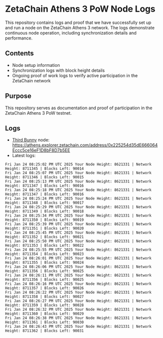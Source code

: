 # ZetaChain Athens 3 PoW Node Logs
This repository contains logs and proof that we have successfully set up and run a node on the ZetaChain Athens 3 network. The logs demonstrate continuous node operation, including synchronization details and performance.

## Contents
- Node setup information
- Synchronization logs with block height details
- Ongoing proof of work logs to verify active participation in the ZetaChain network

## Purpose
This repository serves as documentation and proof of participation in the ZetaChain Athens 3 PoW testnet.

## Logs

- [Third Bunny](https://thirdbunny.xyz/) node: https://athens.explorer.zetachain.com/address/0x225254d35dE666064Eccc5ce16eF1D8bF8D7b5EE
- Latest logs:
```
Fri Jan 24 08:25:02 PM UTC 2025 Your Node Height: 8621331 | Network Height: 8711345 | Blocks Left: 90014
Fri Jan 24 08:25:07 PM UTC 2025 Your Node Height: 8621331 | Network Height: 8711346 | Blocks Left: 90015
Fri Jan 24 08:25:13 PM UTC 2025 Your Node Height: 8621331 | Network Height: 8711347 | Blocks Left: 90016
Fri Jan 24 08:25:18 PM UTC 2025 Your Node Height: 8621331 | Network Height: 8711347 | Blocks Left: 90016
Fri Jan 24 08:25:24 PM UTC 2025 Your Node Height: 8621331 | Network Height: 8711348 | Blocks Left: 90017
Fri Jan 24 08:25:29 PM UTC 2025 Your Node Height: 8621331 | Network Height: 8711349 | Blocks Left: 90018
Fri Jan 24 08:25:34 PM UTC 2025 Your Node Height: 8621331 | Network Height: 8711350 | Blocks Left: 90019
Fri Jan 24 08:25:39 PM UTC 2025 Your Node Height: 8621331 | Network Height: 8711351 | Blocks Left: 90020
Fri Jan 24 08:25:45 PM UTC 2025 Your Node Height: 8621331 | Network Height: 8711352 | Blocks Left: 90021
Fri Jan 24 08:25:50 PM UTC 2025 Your Node Height: 8621331 | Network Height: 8711353 | Blocks Left: 90022
Fri Jan 24 08:25:55 PM UTC 2025 Your Node Height: 8621331 | Network Height: 8711354 | Blocks Left: 90023
Fri Jan 24 08:26:01 PM UTC 2025 Your Node Height: 8621331 | Network Height: 8711355 | Blocks Left: 90024
Fri Jan 24 08:26:06 PM UTC 2025 Your Node Height: 8621331 | Network Height: 8711356 | Blocks Left: 90025
Fri Jan 24 08:26:11 PM UTC 2025 Your Node Height: 8621331 | Network Height: 8711356 | Blocks Left: 90025
Fri Jan 24 08:26:16 PM UTC 2025 Your Node Height: 8621331 | Network Height: 8711357 | Blocks Left: 90026
Fri Jan 24 08:26:22 PM UTC 2025 Your Node Height: 8621331 | Network Height: 8711358 | Blocks Left: 90027
Fri Jan 24 08:26:27 PM UTC 2025 Your Node Height: 8621331 | Network Height: 8711359 | Blocks Left: 90028
Fri Jan 24 08:26:32 PM UTC 2025 Your Node Height: 8621331 | Network Height: 8711360 | Blocks Left: 90029
Fri Jan 24 08:26:38 PM UTC 2025 Your Node Height: 8621331 | Network Height: 8711361 | Blocks Left: 90030
Fri Jan 24 08:26:43 PM UTC 2025 Your Node Height: 8621331 | Network Height: 8711362 | Blocks Left: 90031
```
